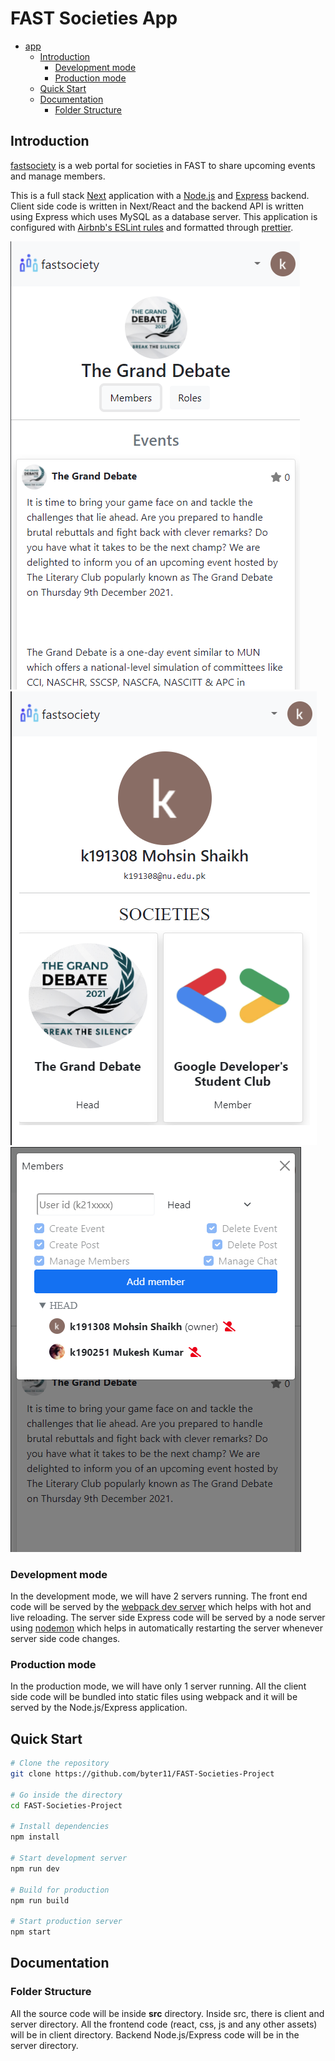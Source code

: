 # FAST Societies App 

- [app](#simple-react-full-stack)
  - [Introduction](#introduction)
    - [Development mode](#development-mode)
    - [Production mode](#production-mode)
  - [Quick Start](#quick-start)
  - [Documentation](#documentation)
    - [Folder Structure](#folder-structure)

## Introduction

[fastsociety](https://github.com/byter11/FAST-Societies-Project) is a web portal for societies in FAST to share upcoming events and manage members.

This is a full stack [Next](https://nextjs.org/) application with a [Node.js](https://nodejs.org/en/) and [Express](https://expressjs.com/) backend. Client side code is written in Next/React and the backend API is written using Express which uses MySQL as a database server. This application is configured with [Airbnb's ESLint rules](https://github.com/airbnb/javascript) and formatted through [prettier](https://prettier.io/).

![Society Page](/images/2.png?raw=true)
![Member Management](/images/3.png?raw=true)
![Event creation](/images/1.png?raw=true)

### Development mode

In the development mode, we will have 2 servers running. The front end code will be served by the [webpack dev server](https://webpack.js.org/configuration/dev-server/) which helps with hot and live reloading. The server side Express code will be served by a node server using [nodemon](https://nodemon.io/) which helps in automatically restarting the server whenever server side code changes.

### Production mode

In the production mode, we will have only 1 server running. All the client side code will be bundled into static files using webpack and it will be served by the Node.js/Express application.

## Quick Start

```bash
# Clone the repository
git clone https://github.com/byter11/FAST-Societies-Project

# Go inside the directory
cd FAST-Societies-Project

# Install dependencies
npm install

# Start development server
npm run dev

# Build for production
npm run build

# Start production server
npm start
```

## Documentation

### Folder Structure

All the source code will be inside **src** directory. Inside src, there is client and server directory. All the frontend code (react, css, js and any other assets) will be in client directory. Backend Node.js/Express code will be in the server directory.
